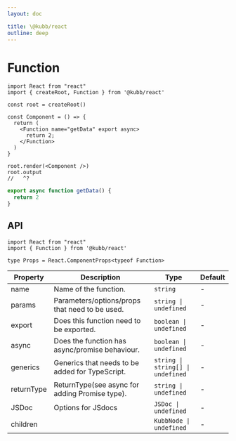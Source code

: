 ```yaml
---
layout: doc

title: \@kubb/react
outline: deep
---
```


# Function

```tsx
import React from "react"
import { createRoot, Function } from '@kubb/react'

const root = createRoot()

const Component = () => {
  return (
    <Function name="getData" export async>
      return 2;
    </Function>
  )
}

root.render(<Component />)
root.output
//   ^?
```


```typescript
export async function getData() {
  return 2
}
```

## API

```tsx
import React from "react"
import { Function } from '@kubb/react'

type Props = React.ComponentProps<typeof Function>
```

| Property   | Description                                     | Type                               | Default |
| ---------- | ----------------------------------------------- | ---------------------------------- | ------- |
| name       | Name of the function.                           | `string`                           | -       |
| params     | Parameters/options/props that need to be used.  | `string \|  undefined`             | -       |
| export     | Does this function need to be exported.         | `boolean \|  undefined`            | -       |
| async      | Does the function has async/promise behaviour.  | `boolean \|  undefined`            | -       |
| generics   | Generics that needs to be added for TypeScript. | `string \| string[] \|  undefined` | -       |
| returnType | ReturnType(see async for adding Promise type).  | `string \|  undefined`             | -       |
| JSDoc      | Options for JSdocs                              | `JSDoc \|  undefined`              | -       |
| children   |                                                 | `KubbNode \|  undefined`           | -       |
